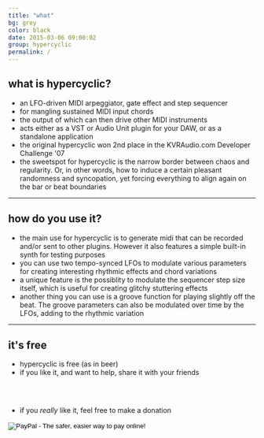 ```yaml
---
title: "what"
bg: grey
color: black
date: 2015-03-06 09:00:02
group: hypercyclic
permalink: /
---
```

## what is hypercyclic?

- an LFO-driven MIDI arpeggiator, gate effect and step sequencer
- for mangling sustained MIDI input chords
- the output of which can then drive other MIDI instruments
- acts either as a VST or Audio Unit plugin for your DAW, or as a standalone application
- the original hypercyclic won 2nd place in the KVRAudio.com Developer Challenge '07
- the sweetspot for hypercyclic is the narrow border between chaos and regularity. Or, in other words, how to induce a certain pleasant randomness and syncopation, yet forcing everything to align again on the bar or beat boundaries

---

## how do you use it?

- the main use for hypercyclic is to generate midi that can be recorded and/or sent to other plugins. However it also features a simple built-in synth for testing purposes
- you can use two tempo-synced LFOs to modulate various parameters for creating interesting rhythmic effects and chord variations
- a unique feature is the possiblity to modulate the sequencer step size itself, which is useful for creating glitchy stuttering effects
- another thing you can use is a groove function for playing slightly off the beat. The groove parameters can also be modulated over time by the LFOs, adding to the rhythmic variation

----

## it's free

- hypercyclic is free (as in beer)
- if you like it, and want to help, share it with your friends

<script type="text/javascript" src="//s7.addthis.com/js/300/addthis_widget.js#pubid=lolivers" async="async"></script>
<div class="u-indent-below-li" style="padding-bottom:2rem" >
  <div class="addthis_sharing_toolbox"></div>
</div>

- if you *really* like it, feel free to make a donation

<div class="u-indent-below-li">
		<form action="https://www.paypal.com/cgi-bin/webscr" method="post">
		<input type="hidden" name="cmd" value="_s-xclick">
		<input type="hidden" name="hosted_button_id" value="T29HHJUNP5UEE">
		<input type="image" src="https://www.paypalobjects.com/webstatic/en_US/btn/btn_donate_pp_142x27.png" border="0" name="submit" alt="PayPal - The safer, easier way to pay online!">
		<img alt="" border="0" src="https://www.paypal.com/en_US/i/scr/pixel.gif" width="1" height="1">
   	    </form>
</div>

